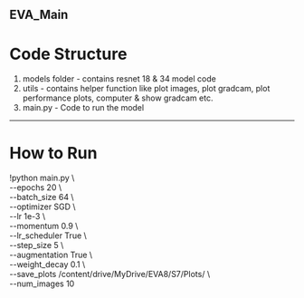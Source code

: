 ## EVA_Main

# Code Structure
1. models folder - contains resnet 18 & 34 model code
2. utils - contains helper function like plot images, plot gradcam, plot performance plots, computer & show gradcam etc.
3. main.py - Code to run the model


--------------------------------------------------------------------------------------------------------------------------------

# How to Run

!python main.py \ \
--epochs 20 \ \
--batch_size 64 \ \
--optimizer SGD \ \
--lr 1e-3 \ \
--momentum 0.9 \ \
--lr_scheduler True \ \
--step_size 5 \ \
--augmentation True \ \
--weight_decay 0.1 \ \
--save_plots /content/drive/MyDrive/EVA8/S7/Plots/ \ \
--num_images 10

